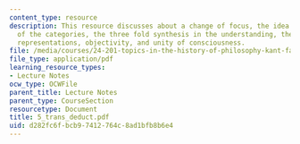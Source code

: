 ```yaml
---
content_type: resource
description: This resource discusses about a change of focus, the idea of a deduction
  of the categories, the three fold synthesis in the understanding, the object of
  representations, objectivity, and unity of consciousness.
file: /media/courses/24-201-topics-in-the-history-of-philosophy-kant-fall-2005/d282fc6fbcb97412764c8ad1bfb8b6e4_5_trans_deduct.pdf
file_type: application/pdf
learning_resource_types:
- Lecture Notes
ocw_type: OCWFile
parent_title: Lecture Notes
parent_type: CourseSection
resourcetype: Document
title: 5_trans_deduct.pdf
uid: d282fc6f-bcb9-7412-764c-8ad1bfb8b6e4
---
```

